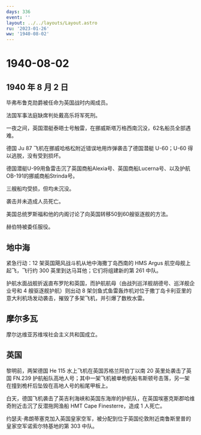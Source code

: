 ```yaml
---
days: 336
event: ''
layout: ../../layouts/Layout.astro
ru: '2023-01-26'
ww: '1940-08-02'
---
```


# 1940-08-02

## 1940 年 8 月 2 日

毕弗布鲁克勋爵被任命为英国战时内阁成员。

法国军事法庭缺席判处戴高乐将军死刑。

一夜之间，英国潜艇泰晤士号触雷，在挪威斯塔万格西南沉没，62名船员全部遇难。

德国 Ju 87 飞机在挪威哈格松附近错误地用炸弹袭击了德国潜艇 U-60；U-60
得以逃脱，没有受到损坏。

德国潜艇U-99用鱼雷击沉了英国商船Alexia号、英国商船Lucerna号、以及护航OB-191的挪威商船Strinda号。

三艘船均受损，但均未沉没。

袭击并未造成人员死亡。

美国总统罗斯福和他的内阁讨论了向英国转移50到60艘驱逐舰的方法。

赫伯特被委任服役。

## 地中海

紧急行动：12 架英国飓风战斗机从地中海撒丁岛西南的 HMS Argus
航空母舰上起飞，飞行约 300 英里到达马耳他；它们将组建新的第 261 中队。

护航水面战舰折返直布罗陀和英国，而护航航母（由战列巡洋舰胡德号、巡洋舰企业号和
4 艘驱逐舰护航）则出动 8
架剑鱼式鱼雷轰炸机对位于撒丁岛卡利亚里的意大利机场发动袭击，摧毁了多架飞机，并引爆了数枚水雷。

## 摩尔多瓦

摩尔达维亚苏维埃社会主义共和国成立。

## 英国

黎明前，两架德国 He 115 水上飞机在英国苏格兰阿伯丁以南 20
英里处袭击了英国 FN.239
护航船队高地人号；其中一架飞机被单桅帆船韦斯顿号击落，另一架在撞到桅杆后坠毁在高地人号的船尾甲板上。

白天，德国飞机袭击了英吉利海峡和英国东海岸的护航队，在英国埃塞克斯郡哈维奇附近击沉了反潜拖网渔船
HMT Cape Finesterre，造成 1 人死亡。

约瑟夫·弗朗蒂塞克加入英国皇家空军，被分配到位于英国伦敦附近南鲁斯里普的皇家空军诺索尔特基地的第
303 中队。